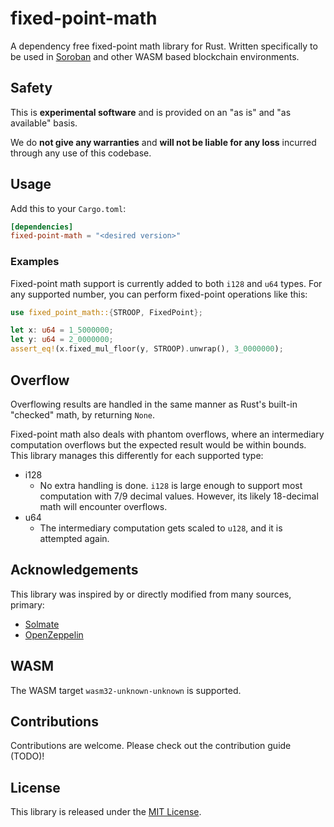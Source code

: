 # fixed-point-math
A dependency free fixed-point math library for Rust. Written specifically to be used in [Soroban](https://soroban.stellar.org/) and other WASM based blockchain environments.

## Safety
This is **experimental software** and is provided on an "as is" and "as available" basis.

We do **not give any warranties** and **will not be liable for any loss** incurred through any use of this codebase.

## Usage
Add this to your `Cargo.toml`:

```toml
[dependencies]
fixed-point-math = "<desired version>"
```

### Examples
Fixed-point math support is currently added to both `i128` and `u64` types. For any supported number, you can perform fixed-point operations like this:

```rust
use fixed_point_math::{STROOP, FixedPoint};

let x: u64 = 1_5000000;
let y: u64 = 2_0000000;
assert_eq!(x.fixed_mul_floor(y, STROOP).unwrap(), 3_0000000);
```

## Overflow
Overflowing results are handled in the same manner as Rust's built-in "checked" math, by returning `None`.

Fixed-point math also deals with phantom overflows, where an intermediary computation overflows but the expected result would be within bounds. This library manages this differently for each supported type:
* i128
    * No extra handling is done. `i128` is large enough to support most computation with 7/9 decimal values. However, its likely 18-decimal math will encounter overflows.
* u64
    * The intermediary computation gets scaled to `u128`, and it is attempted again.

## Acknowledgements
This library was inspired by or directly modified from many sources, primary:
- [Solmate](https://github.com/transmissions11/solmate)
- [OpenZeppelin](https://github.com/OpenZeppelin/openzeppelin-contracts)

## WASM
The WASM target `wasm32-unknown-unknown` is supported.

## Contributions
Contributions are welcome. Please check out the contribution guide (TODO)!

## License
This library is released under the [MIT License](../LICENSE).
